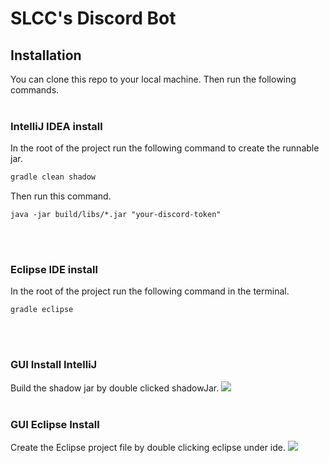 # SLCC's Discord Bot
## Installation
You can clone this repo to your local machine. Then run the following commands.
<br></br>
### IntelliJ IDEA install
In the root of the project run the following command to create the runnable jar.
```bash
gradle clean shadow
```
Then run this command.
```
java -jar build/libs/*.jar "your-discord-token"
```
<br></br>
### Eclipse IDE install
In the root of the project run the following command in the terminal.
```
gradle eclipse
```
<br></br>

### GUI Install IntelliJ
Build the shadow jar by double clicked shadowJar.
![](../slcc-bot/images/shadow.png)
<br></br>

### GUI Eclipse Install
Create the Eclipse project file by double clicking eclipse under ide. 
![](../slcc-bot/images/eclipse.png)